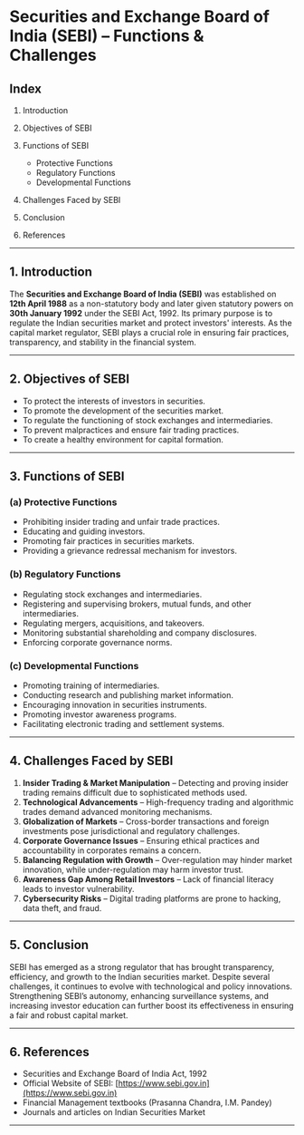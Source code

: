# Securities and Exchange Board of India (SEBI) – Functions & Challenges

## Index

1. Introduction
2. Objectives of SEBI
3. Functions of SEBI

   * Protective Functions
   * Regulatory Functions
   * Developmental Functions
4. Challenges Faced by SEBI
5. Conclusion
6. References

---

## 1. Introduction

The **Securities and Exchange Board of India (SEBI)** was established on **12th April 1988** as a non-statutory body and later given statutory powers on **30th January 1992** under the SEBI Act, 1992. Its primary purpose is to regulate the Indian securities market and protect investors' interests. As the capital market regulator, SEBI plays a crucial role in ensuring fair practices, transparency, and stability in the financial system.

---

## 2. Objectives of SEBI

* To protect the interests of investors in securities.
* To promote the development of the securities market.
* To regulate the functioning of stock exchanges and intermediaries.
* To prevent malpractices and ensure fair trading practices.
* To create a healthy environment for capital formation.

---

## 3. Functions of SEBI

### (a) Protective Functions

* Prohibiting insider trading and unfair trade practices.
* Educating and guiding investors.
* Promoting fair practices in securities markets.
* Providing a grievance redressal mechanism for investors.

### (b) Regulatory Functions

* Regulating stock exchanges and intermediaries.
* Registering and supervising brokers, mutual funds, and other intermediaries.
* Regulating mergers, acquisitions, and takeovers.
* Monitoring substantial shareholding and company disclosures.
* Enforcing corporate governance norms.

### (c) Developmental Functions

* Promoting training of intermediaries.
* Conducting research and publishing market information.
* Encouraging innovation in securities instruments.
* Promoting investor awareness programs.
* Facilitating electronic trading and settlement systems.

---

## 4. Challenges Faced by SEBI

1. **Insider Trading & Market Manipulation** – Detecting and proving insider trading remains difficult due to sophisticated methods used.
2. **Technological Advancements** – High-frequency trading and algorithmic trades demand advanced monitoring mechanisms.
3. **Globalization of Markets** – Cross-border transactions and foreign investments pose jurisdictional and regulatory challenges.
4. **Corporate Governance Issues** – Ensuring ethical practices and accountability in corporates remains a concern.
5. **Balancing Regulation with Growth** – Over-regulation may hinder market innovation, while under-regulation may harm investor trust.
6. **Awareness Gap Among Retail Investors** – Lack of financial literacy leads to investor vulnerability.
7. **Cybersecurity Risks** – Digital trading platforms are prone to hacking, data theft, and fraud.

---

## 5. Conclusion

SEBI has emerged as a strong regulator that has brought transparency, efficiency, and growth to the Indian securities market. Despite several challenges, it continues to evolve with technological and policy innovations. Strengthening SEBI’s autonomy, enhancing surveillance systems, and increasing investor education can further boost its effectiveness in ensuring a fair and robust capital market.

---

## 6. References

* Securities and Exchange Board of India Act, 1992
* Official Website of SEBI: [https://www.sebi.gov.in](https://www.sebi.gov.in)
* Financial Management textbooks (Prasanna Chandra, I.M. Pandey)
* Journals and articles on Indian Securities Market

---
